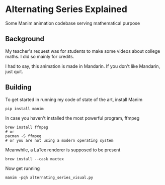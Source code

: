# Alternating Series Explained

Some Manim animation codebase serving mathematical purpose

## Background

My teacher's request was for students to make some
videos about college maths. I did so mainly for credits.

I had to say, this animation is made in Mandarin. 
If you don't like Mandarin, just quit.

## Building

To get started in running my code of state of the art,
install Manim

```shell
pip install manim
```

In case you haven't installed the most powerful program, ffmpeg
```shell
brew install ffmpeg
# or
pacman -S ffmpeg
# or you are not using a modern operating system
```

Meanwhile, a LaTex renderer is supposed to be present
```shell
brew install --cask mactex
```

Now get running
```shell
manim -pqh alternating_series_visual.py
```
